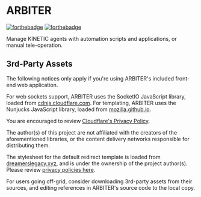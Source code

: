 # ARBITER
[![forthebadge](https://forthebadge.com/images/badges/contains-technical-debt.svg)](https://forthebadge.com) [![forthebadge](https://forthebadge.com/images/badges/made-with-python.svg)](https://forthebadge.com)

Manage KINETIC agents with automation scripts and applications, or manual tele-operation.

## 3rd-Party Assets
The following notices only apply if you're using ARBITER's included front-end web application.

For web sockets support, ARBITER uses the SocketIO JavaScript library,
loaded from [cdnjs.cloudflare.com](https://cdnjs.cloudflare.com/ajax/libs/socket.io/4.0.1/socket.io.js).
For templating, ARBITER uses the Nunjucks JavaScript library,
loaded from [mozilla.github.io](https://mozilla.github.io/nunjucks/files/nunjucks.min.js).

You are encouraged to review [Cloudflare's Privacy Policy](https://www.cloudflare.com/privacypolicy/).

The author(s) of this project are not affiliated with the creators of the aforementioned libraries, or the content delivery networks responsible for distributing them.

The stylesheet for the default redirect template is loaded from [dreamerslegacy.xyz](https://dreamerslegacy.xyz/css/schema.min.css), and is under the ownership of the project author(s).
Please review [privacy policies here](https://dreamerslegacy.xyz/html/privacy.html).

For users going off-grid, consider downloading 3rd-party assets from their sources,
and editing references in ARBITER's source code to the local copy.
